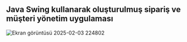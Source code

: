 ## Java Swing kullanarak oluşturulmuş sipariş ve müşteri yönetim uygulaması

![Ekran görüntüsü 2025-02-03 224802](https://github.com/user-attachments/assets/330a4b8a-55cd-4d3c-93a7-3e4a6e7ce73c)
